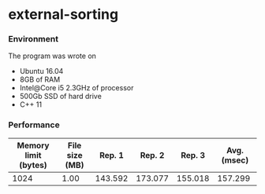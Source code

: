 # external-sorting

### Environment
The program was wrote on
* Ubuntu 16.04
* 8GB of RAM
* Intel@Core i5 2.3GHz of processor
* 500Gb SSD of hard drive
* C++ 11

### Performance
| Memory limit (bytes) | File size (MB) | Rep. 1 | Rep. 2 | Rep. 3 | Avg. (msec) |
| -------------------- | -------------- | ------ | ------ | ------ | ----------- |
| 1024  | 1.00  | 143.592 | 173.077 | 155.018 | 157.299 |


